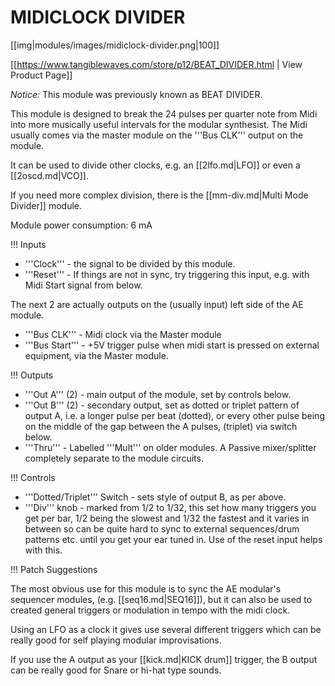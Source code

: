 # MIDICLOCK DIVIDER

[[img|modules/images/midiclock-divider.png|100]]

[[https://www.tangiblewaves.com/store/p12/BEAT_DIVIDER.html | View Product Page]]

_Notice:_ This module was previously known as BEAT DIVIDER.

This module is designed to break the 24 pulses per quarter note from Midi into more musically useful intervals for the modular synthesist. The Midi usually comes via the master module on the '''Bus CLK''' output on the module.

It can be used to divide other clocks, e.g. an [[2lfo.md|LFO]] or even a [[2oscd.md|VCO]].

If you need more complex division, there is the [[mm-div.md|Multi Mode Divider]] module.

Module power consumption: 6 mA

!!! Inputs

* '''Clock''' - the signal to be divided by this module.
* '''Reset''' - If things are not in sync, try triggering this input, e.g. with Midi Start signal from below.

The next 2 are actually outputs on the (usually input) left side of the AE module.

* '''Bus CLK''' - Midi clock via the Master module
* '''Bus Start'''  - +5V trigger pulse when midi start is pressed on external equipment, via the Master module.

!!! Outputs

* '''Out A''' (2) - main output of the module, set by controls below.
* '''Out B''' (2) - secondary output, set as dotted or triplet pattern of output A, i.e. a longer pulse per beat (dotted), or every other pulse being on the middle of the gap between the A pulses, (triplet) via switch below.
* '''Thru''' - Labelled '''Mult''' on older modules. A Passive mixer/splitter  completely separate to the module circuits.

!!! Controls

* '''Dotted/Triplet''' Switch - sets style of output B, as per above.
* '''Div''' knob - marked from 1/2 to 1/32, this set how many triggers you get per bar, 1/2 being the slowest and 1/32 the fastest and it varies in between so can be quite hard to sync to external sequences/drum patterns etc. until you get your ear tuned in. Use of the reset input helps with this.

!!! Patch Suggestions

The most obvious use for this module is to sync the AE modular's sequencer modules, (e.g. [[seq16.md|SEQ16]]), but it can also be used to created  general triggers or modulation in tempo with the midi clock.

Using an LFO as a clock it gives use several different triggers which can be really good for self playing modular improvisations.

If you use the A output as your [[kick.md|KICK drum]] trigger, the B output can be really good for Snare or hi-hat type sounds. 
